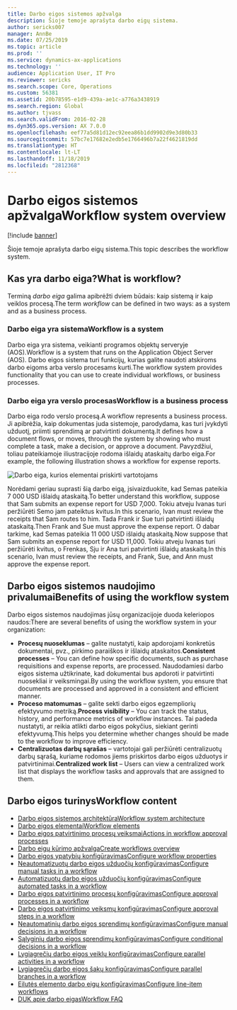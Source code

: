 ```yaml
---
title: Darbo eigos sistemos apžvalga
description: Šioje temoje aprašyta darbo eigų sistema.
author: sericks007
manager: AnnBe
ms.date: 07/25/2019
ms.topic: article
ms.prod: ''
ms.service: dynamics-ax-applications
ms.technology: ''
audience: Application User, IT Pro
ms.reviewer: sericks
ms.search.scope: Core, Operations
ms.custom: 56381
ms.assetid: 20b78595-e1d9-439a-ae1c-a776a3438919
ms.search.region: Global
ms.author: tjvass
ms.search.validFrom: 2016-02-28
ms.dyn365.ops.version: AX 7.0.0
ms.openlocfilehash: eef77a5d81d12ec92eea86b1dd9902d9e3d80b33
ms.sourcegitcommit: 57bc7e17682e2edb5e1766496b7a22f4621819dd
ms.translationtype: HT
ms.contentlocale: lt-LT
ms.lasthandoff: 11/18/2019
ms.locfileid: "2812368"
---
```

# <a name="workflow-system-overview"></a><span data-ttu-id="0c394-103">Darbo eigos sistemos apžvalga</span><span class="sxs-lookup"><span data-stu-id="0c394-103">Workflow system overview</span></span>

[!include [banner](../includes/banner.md)]

<span data-ttu-id="0c394-104">Šioje temoje aprašyta darbo eigų sistema.</span><span class="sxs-lookup"><span data-stu-id="0c394-104">This topic describes the workflow system.</span></span>

## <a name="what-is-workflow"></a><span data-ttu-id="0c394-105">Kas yra darbo eiga?</span><span class="sxs-lookup"><span data-stu-id="0c394-105">What is workflow?</span></span>

<span data-ttu-id="0c394-106">Terminą *darbo eiga* galima apibrėžti dviem būdais: kaip sistemą ir kaip veiklos procesą.</span><span class="sxs-lookup"><span data-stu-id="0c394-106">The term *workflow* can be defined in two ways: as a system and as a business process.</span></span>

### <a name="workflow-is-a-system"></a><span data-ttu-id="0c394-107">Darbo eiga yra sistema</span><span class="sxs-lookup"><span data-stu-id="0c394-107">Workflow is a system</span></span>

<span data-ttu-id="0c394-108">Darbo eiga yra sistema, veikianti programos objektų serveryje (AOS).</span><span class="sxs-lookup"><span data-stu-id="0c394-108">Workflow is a system that runs on the Application Object Server (AOS).</span></span> <span data-ttu-id="0c394-109">Darbo eigos sistema turi funkcijų, kurias galite naudoti atskiroms darbo eigoms arba verslo procesams kurti.</span><span class="sxs-lookup"><span data-stu-id="0c394-109">The workflow system provides functionality that you can use to create individual workflows, or business processes.</span></span>

### <a name="workflow-is-a-business-process"></a><span data-ttu-id="0c394-110">Darbo eiga yra verslo procesas</span><span class="sxs-lookup"><span data-stu-id="0c394-110">Workflow is a business process</span></span>

<span data-ttu-id="0c394-111">Darbo eiga rodo verslo procesą.</span><span class="sxs-lookup"><span data-stu-id="0c394-111">A workflow represents a business process.</span></span> <span data-ttu-id="0c394-112">Ji apibrėžia, kaip dokumentas juda sistemoje, parodydama, kas turi įvykdyti užduotį, priimti sprendimą ar patvirtinti dokumentą.</span><span class="sxs-lookup"><span data-stu-id="0c394-112">It defines how a document flows, or moves, through the system by showing who must complete a task, make a decision, or approve a document.</span></span> <span data-ttu-id="0c394-113">Pavyzdžiui, toliau pateikiamoje iliustracijoje rodoma išlaidų ataskaitų darbo eiga.</span><span class="sxs-lookup"><span data-stu-id="0c394-113">For example, the following illustration shows a workflow for expense reports.</span></span>

![Darbo eiga, kurios elementai priskirti vartotojams](./media/workflow_user.gif)

<span data-ttu-id="0c394-115">Norėdami geriau suprasti šią darbo eigą, įsivaizduokite, kad Semas pateikia 7 000 USD išlaidų ataskaitą.</span><span class="sxs-lookup"><span data-stu-id="0c394-115">To better understand this workflow, suppose that Sam submits an expense report for USD 7,000.</span></span> <span data-ttu-id="0c394-116">Tokiu atveju Ivanas turi peržiūrėti Semo jam pateiktus kvitus.</span><span class="sxs-lookup"><span data-stu-id="0c394-116">In this scenario, Ivan must review the receipts that Sam routes to him.</span></span> <span data-ttu-id="0c394-117">Tada Frank ir Sue turi patvirtinti išlaidų ataskaitą.</span><span class="sxs-lookup"><span data-stu-id="0c394-117">Then Frank and Sue must approve the expense report.</span></span> <span data-ttu-id="0c394-118">O dabar tarkime, kad Semas pateikia 11 000 USD išlaidų ataskaitą.</span><span class="sxs-lookup"><span data-stu-id="0c394-118">Now suppose that Sam submits an expense report for USD 11,000.</span></span> <span data-ttu-id="0c394-119">Tokiu atveju Ivanas turi peržiūrėti kvitus, o Frenkas, Sju ir Ana turi patvirtinti išlaidų ataskaitą.</span><span class="sxs-lookup"><span data-stu-id="0c394-119">In this scenario, Ivan must review the receipts, and Frank, Sue, and Ann must approve the expense report.</span></span>

## <a name="benefits-of-using-the-workflow-system"></a><span data-ttu-id="0c394-120"> Darbo eigos sistemos naudojimo privalumai</span><span class="sxs-lookup"><span data-stu-id="0c394-120">Benefits of using the workflow system</span></span>

<span data-ttu-id="0c394-121">Darbo eigos sistemos naudojimas jūsų organizacijoje duoda keleriopos naudos:</span><span class="sxs-lookup"><span data-stu-id="0c394-121">There are several benefits of using the workflow system in your organization:</span></span>

- <span data-ttu-id="0c394-122">**Procesų nuoseklumas** – galite nustatyti, kaip apdorojami konkretūs dokumentai, pvz., pirkimo paraiškos ir išlaidų ataskaitos.</span><span class="sxs-lookup"><span data-stu-id="0c394-122">**Consistent processes** – You can define how specific documents, such as purchase requisitions and expense reports, are processed.</span></span> <span data-ttu-id="0c394-123">Naudodamiesi darbo eigos sistema užtikrinate, kad dokumentai bus apdoroti ir patvirtinti nuosekliai ir veiksmingai.</span><span class="sxs-lookup"><span data-stu-id="0c394-123">By using the workflow system, you ensure that documents are processed and approved in a consistent and efficient manner.</span></span>
- <span data-ttu-id="0c394-124">**Proceso matomumas** – galite sekti darbo eigos egzempliorių efektyvumo metriką.</span><span class="sxs-lookup"><span data-stu-id="0c394-124">**Process visibility** – You can track the status, history, and performance metrics of workflow instances.</span></span> <span data-ttu-id="0c394-125">Tai padeda nustatyti, ar reikia atlikti darbo eigos pokyčius, siekiant gerinti efektyvumą.</span><span class="sxs-lookup"><span data-stu-id="0c394-125">This helps you determine whether changes should be made to the workflow to improve efficiency.</span></span>
- <span data-ttu-id="0c394-126">**Centralizuotas darbų sąrašas** – vartotojai gali peržiūrėti centralizuotų darbų sąrašą, kuriame rodomos jiems priskirtos darbo eigos užduotys ir patvirtinimai.</span><span class="sxs-lookup"><span data-stu-id="0c394-126">**Centralized work list** – Users can view a centralized work list that displays the workflow tasks and approvals that are assigned to them.</span></span>


## <a name="workflow-content"></a><span data-ttu-id="0c394-127">Darbo eigos turinys</span><span class="sxs-lookup"><span data-stu-id="0c394-127">Workflow content</span></span>

+ [<span data-ttu-id="0c394-128">Darbo eigos sistemos architektūra</span><span class="sxs-lookup"><span data-stu-id="0c394-128">Workflow system architecture</span></span>](workflow-system-architecture.md)
+ [<span data-ttu-id="0c394-129">Darbo eigos elementai</span><span class="sxs-lookup"><span data-stu-id="0c394-129">Workflow elements</span></span>](workflow-elements.md)
+ [<span data-ttu-id="0c394-130">Darbo eigos patvirtinimo procesų veiksmai</span><span class="sxs-lookup"><span data-stu-id="0c394-130">Actions in workflow approval processes</span></span>](workflow-actions.md)
+ [<span data-ttu-id="0c394-131">Darbo eigų kūrimo apžvalga</span><span class="sxs-lookup"><span data-stu-id="0c394-131">Create workflows overview</span></span>](create-workflow.md)
+ [<span data-ttu-id="0c394-132">Darbo eigos ypatybių konfigūravimas</span><span class="sxs-lookup"><span data-stu-id="0c394-132">Configure workflow properties</span></span>](configure-workflow-properties.md)
+ [<span data-ttu-id="0c394-133">Neautomatizuotų darbo eigos užduočių konfigūravimas</span><span class="sxs-lookup"><span data-stu-id="0c394-133">Configure manual tasks in a workflow</span></span>](configure-manual-task-workflow.md)
+ [<span data-ttu-id="0c394-134">Automatizuotų darbo eigos užduočių konfigūravimas</span><span class="sxs-lookup"><span data-stu-id="0c394-134">Configure automated tasks in a workflow</span></span>](configure-automated-task-workflow.md)
+ [<span data-ttu-id="0c394-135">Darbo eigos patvirtinimo procesų konfigūravimas</span><span class="sxs-lookup"><span data-stu-id="0c394-135">Configure approval processes in a workflow</span></span>](configure-approval-process-workflow.md)
+ [<span data-ttu-id="0c394-136">Darbo eigos patvirtinimo veiksmų konfigūravimas</span><span class="sxs-lookup"><span data-stu-id="0c394-136">Configure approval steps in a workflow</span></span>](configure-approval-step-workflow.md)
+ [<span data-ttu-id="0c394-137">Neautomatinių darbo eigos sprendimų konfigūravimas</span><span class="sxs-lookup"><span data-stu-id="0c394-137">Configure manual decisions in a workflow</span></span>](configure-manual-decision-workflow.md)
+ [<span data-ttu-id="0c394-138">Sąlyginių darbo eigos sprendimų konfigūravimas</span><span class="sxs-lookup"><span data-stu-id="0c394-138">Configure conditional decisions in a workflow</span></span>](configure-conditional-decision-workflow.md)
+ [<span data-ttu-id="0c394-139">Lygiagrečių darbo eigos veiklų konfigūravimas</span><span class="sxs-lookup"><span data-stu-id="0c394-139">Configure parallel activities in a workflow</span></span>](configure-parallel-activity-workflow.md)
+ [<span data-ttu-id="0c394-140">Lygiagrečių darbo eigos šakų konfigūravimas</span><span class="sxs-lookup"><span data-stu-id="0c394-140">Configure parallel branches in a workflow</span></span>](configure-parallel-branch-workflow.md)
+ [<span data-ttu-id="0c394-141">Eilutės elemento darbo eigų konfigūravimas</span><span class="sxs-lookup"><span data-stu-id="0c394-141">Configure line-item workflows</span></span>](configure-line-item-workflow.md)
+ [<span data-ttu-id="0c394-142">DUK apie darbo eigas</span><span class="sxs-lookup"><span data-stu-id="0c394-142">Workflow FAQ</span></span>](workflow-FAQ.md)
